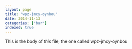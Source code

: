 ```yaml
---
layout: page
title: "wpz-jmcy-oynbou"
date: 2014-11-13
categories: ["bar"]
indexed: true
---
```

This is the body of _this_ file, the one called wpz-jmcy-oynbou
